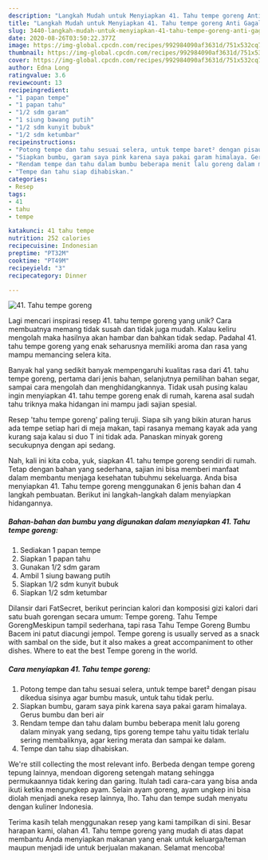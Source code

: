 ```yaml
---
description: "Langkah Mudah untuk Menyiapkan 41. Tahu tempe goreng Anti Gagal"
title: "Langkah Mudah untuk Menyiapkan 41. Tahu tempe goreng Anti Gagal"
slug: 3440-langkah-mudah-untuk-menyiapkan-41-tahu-tempe-goreng-anti-gagal
date: 2020-08-26T03:50:22.377Z
image: https://img-global.cpcdn.com/recipes/992984090af3631d/751x532cq70/41-tahu-tempe-goreng-foto-resep-utama.jpg
thumbnail: https://img-global.cpcdn.com/recipes/992984090af3631d/751x532cq70/41-tahu-tempe-goreng-foto-resep-utama.jpg
cover: https://img-global.cpcdn.com/recipes/992984090af3631d/751x532cq70/41-tahu-tempe-goreng-foto-resep-utama.jpg
author: Edna Long
ratingvalue: 3.6
reviewcount: 13
recipeingredient:
- "1 papan tempe"
- "1 papan tahu"
- "1/2 sdm garam"
- "1 siung bawang putih"
- "1/2 sdm kunyit bubuk"
- "1/2 sdm ketumbar"
recipeinstructions:
- "Potong tempe dan tahu sesuai selera, untuk tempe baret² dengan pisau dikedua sisinya agar bumbu masuk, untuk tahu tidak perlu."
- "Siapkan bumbu, garam saya pink karena saya pakai garam himalaya. Gerus bumbu dan beri air"
- "Rendam tempe dan tahu dalam bumbu beberapa menit lalu goreng dalam minyak yang sedang, tips goreng tempe tahu yaitu tidak terlalu sering membaliknya, agar kering merata dan sampai ke dalam."
- "Tempe dan tahu siap dihabiskan."
categories:
- Resep
tags:
- 41
- tahu
- tempe

katakunci: 41 tahu tempe 
nutrition: 252 calories
recipecuisine: Indonesian
preptime: "PT32M"
cooktime: "PT49M"
recipeyield: "3"
recipecategory: Dinner

---
```



![41. Tahu tempe goreng](https://img-global.cpcdn.com/recipes/992984090af3631d/751x532cq70/41-tahu-tempe-goreng-foto-resep-utama.jpg)

Lagi mencari inspirasi resep 41. tahu tempe goreng yang unik? Cara membuatnya memang tidak susah dan tidak juga mudah. Kalau keliru mengolah maka hasilnya akan hambar dan bahkan tidak sedap. Padahal 41. tahu tempe goreng yang enak seharusnya memiliki aroma dan rasa yang mampu memancing selera kita.

Banyak hal yang sedikit banyak mempengaruhi kualitas rasa dari 41. tahu tempe goreng, pertama dari jenis bahan, selanjutnya pemilihan bahan segar, sampai cara mengolah dan menghidangkannya. Tidak usah pusing kalau ingin menyiapkan 41. tahu tempe goreng enak di rumah, karena asal sudah tahu triknya maka hidangan ini mampu jadi sajian spesial.

Resep &#39;tahu tempe goreng&#39; paling teruji. Siapa sih yang bikin aturan harus ada tempe setiap hari di meja makan, tapi rasanya memang kayak ada yang kurang saja kalau si duo T ini tidak ada. Panaskan minyak goreng secukupnya dengan api sedang.


Nah, kali ini kita coba, yuk, siapkan 41. tahu tempe goreng sendiri di rumah. Tetap dengan bahan yang sederhana, sajian ini bisa memberi manfaat dalam membantu menjaga kesehatan tubuhmu sekeluarga. Anda bisa menyiapkan 41. Tahu tempe goreng menggunakan 6 jenis bahan dan 4 langkah pembuatan. Berikut ini langkah-langkah dalam menyiapkan hidangannya.

<!--inarticleads1-->

##### Bahan-bahan dan bumbu yang digunakan dalam menyiapkan 41. Tahu tempe goreng:

1. Sediakan 1 papan tempe
1. Siapkan 1 papan tahu
1. Gunakan 1/2 sdm garam
1. Ambil 1 siung bawang putih
1. Siapkan 1/2 sdm kunyit bubuk
1. Siapkan 1/2 sdm ketumbar


Dilansir dari FatSecret, berikut perincian kalori dan komposisi gizi kalori dari satu buah gorengan secara umum: Tempe goreng. Tahu Tempe GorengMeskipun tampil sederhana, tapi rasa Tahu Tempe Goreng Bumbu Bacem ini patut diacungi jempol. Tempe goreng is usually served as a snack with sambal on the side, but it also makes a great accompaniment to other dishes. Where to eat the best Tempe goreng in the world. 

<!--inarticleads2-->

##### Cara menyiapkan 41. Tahu tempe goreng:

1. Potong tempe dan tahu sesuai selera, untuk tempe baret² dengan pisau dikedua sisinya agar bumbu masuk, untuk tahu tidak perlu.
1. Siapkan bumbu, garam saya pink karena saya pakai garam himalaya. Gerus bumbu dan beri air
1. Rendam tempe dan tahu dalam bumbu beberapa menit lalu goreng dalam minyak yang sedang, tips goreng tempe tahu yaitu tidak terlalu sering membaliknya, agar kering merata dan sampai ke dalam.
1. Tempe dan tahu siap dihabiskan.


We&#39;re still collecting the most relevant info. Berbeda dengan tempe goreng tepung lainnya, mendoan digoreng setengah matang sehingga permukaannya tidak kering dan garing. Itulah tadi cara-cara yang bisa anda ikuti ketika mengungkep ayam. Selain ayam goreng, ayam ungkep ini bisa diolah menjadi aneka resep lainnya, lho. Tahu dan tempe sudah menyatu dengan kuliner Indonesia. 

Terima kasih telah menggunakan resep yang kami tampilkan di sini. Besar harapan kami, olahan 41. Tahu tempe goreng yang mudah di atas dapat membantu Anda menyiapkan makanan yang enak untuk keluarga/teman maupun menjadi ide untuk berjualan makanan. Selamat mencoba!
